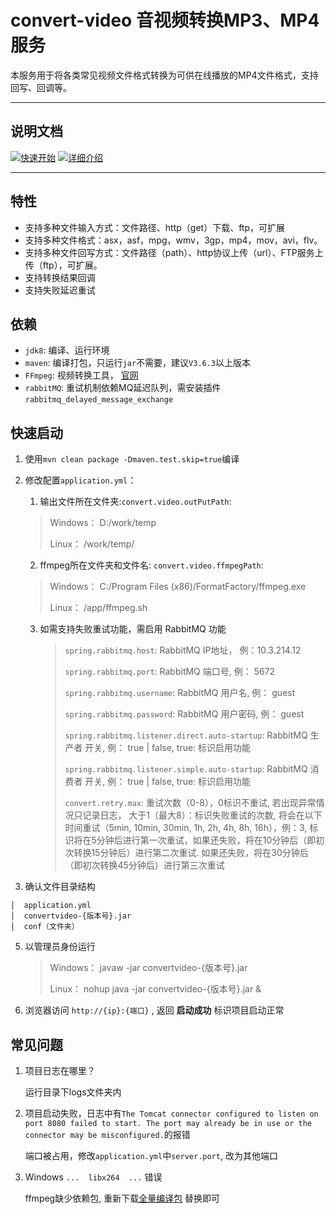 # convert-video 音视频转换MP3、MP4服务

本服务用于将各类常见视频文件格式转换为可供在线播放的MP4文件格式，支持回写、回调等。

---

## 说明文档

[![快速开始](https://img.shields.io/badge/%E8%AF%95%E7%94%A8-%E5%BF%AB%E9%80%9F%E5%BC%80%E5%A7%8B-blue.svg)](readme.md)
[![详细介绍](https://img.shields.io/badge/%E6%8E%A5%E5%8F%A3-%E8%AF%A6%E7%BB%86%E4%BB%8B%E7%BB%8D-blue.svg)](detail.md)

---

## 特性

* 支持多种文件输入方式：文件路径、http（get）下载、ftp，可扩展
* 支持多种文件格式：asx，asf，mpg，wmv，3gp，mp4，mov，avi，flv。
* 支持多种文件回写方式：文件路径（path）、http协议上传（url）、FTP服务上传（ftp），可扩展。
* 支持转换结果回调
* 支持失败延迟重试

## 依赖

* `jdk8`: 编译、运行环境
* `maven`: 编译打包，只运行`jar`不需要，建议`V3.6.3`以上版本
* `FFmpeg`: 视频转换工具， [官网](http://www.ffmpeg.org/)
* `rabbitMQ`: 重试机制依赖MQ延迟队列，需安装插件 `rabbitmq_delayed_message_exchange`

## 快速启动

1. 使用`mvn clean package -Dmaven.test.skip=true`编译

2. 修改配置`application.yml`：
   
   1. 输出文件所在文件夹:`convert.video.outPutPath`:
   
   > Windows： D:/work/temp
   > 
   > Linux： /work/temp/
   
   2. ffmpeg所在文件夹和文件名: `convert.video.ffmpegPath`:
   
   > Windows： C:/Program Files (x86)/FormatFactory/ffmpeg.exe
   > 
   > Linux： /app/ffmpeg.sh
   
   3. 如需支持失败重试功能，需启用 RabbitMQ 功能
      
      > `spring.rabbitmq.host`: RabbitMQ IP地址， 例：10.3.214.12
      > 
      > `spring.rabbitmq.port`: RabbitMQ 端口号, 例： 5672
      > 
      > `spring.rabbitmq.username`: RabbitMQ 用户名, 例： guest
      > 
      > `spring.rabbitmq.password`: RabbitMQ 用户密码, 例： guest
      > 
      > `spring.rabbitmq.listener.direct.auto-startup`: RabbitMQ 生产者 开关, 例： true | false, true: 标识启用功能
      > 
      > `spring.rabbitmq.listener.simple.auto-startup`: RabbitMQ 消费者 开关, 例： true | false, true: 标识启用功能
      > 
      > `convert.retry.max`: 重试次数（0-8），0标识不重试, 若出现异常情况只记录日志， 大于1（最大8）：标识失败重试的次数, 将会在以下时间重试（5min, 10min, 30min, 1h, 2h, 4h, 8h, 16h），例：3, 标识将在5分钟后进行第一次重试，如果还失败，将在10分钟后（即初次转换15分钟后）进行第二次重试. 如果还失败，将在30分钟后（即初次转换45分钟后）进行第三次重试

3. 确认文件目录结构

```
│  application.yml
│  convertvideo-{版本号}.jar
│  conf（文件夹）
```

5. 以管理员身份运行
   
   > Windows： javaw -jar convertvideo-{版本号}.jar
   > 
   > Linux： nohup java -jar convertvideo-{版本号}.jar &

6. 浏览器访问 `http://{ip}:{端口}` , 返回 **启动成功** 标识项目启动正常

## 常见问题

1. 项目日志在哪里？
   
   运行目录下logs文件夹内

2. 项目启动失败，日志中有`The Tomcat connector configured to listen on port 8080 failed to start. The port may already be in use or the connector may be misconfigured.`的报错
   
   端口被占用，修改`application.yml`中`server.port`, 改为其他端口

3. Windows `...  libx264  ...` 错误
   
   ffmpeg缺少依赖包, 重新下载[全量编译包](https://www.gyan.dev/ffmpeg/builds/ffmpeg-git-full.7z) 替换即可